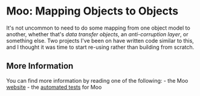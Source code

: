# Moo: Mapping Objects to Objects

It's not uncommon to need to do some mapping from one object model to another, whether that's
_data transfer objects_, an _anti-corruption layer_, or something else.  Two projects I've been on
have written code similar to this, and I thought it was time to start re-using rather than
building from scratch.

## More Information

You can find more information by reading one of the following:
    -    the Moo [website](http://geoffreywiseman.github.com/Moo)
    -    the [automated tests](http://github.com/geoffreywiseman/Moo/tree/master/src/test/java/com/codiform/moo/) for Moo 

